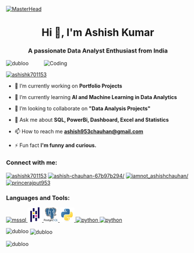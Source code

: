 [![MasterHead](https://camo.githubusercontent.com/069e3ef2850e722ccaef748bf8cdadafeed9fd4a9ee1436daebd7e820f4402a7/68747470733a2f2f666972656261736573746f726167652e676f6f676c65617069732e636f6d2f76302f622f666c6578692d636f64696e672e61707073706f742e636f6d2f6f2f64656d706769372d35323066386435662d363364342d343435332d383832322d6462633134396165323766382e6769663f616c743d6d6564696126746f6b656e3d39316330633762322d393363332d343032392d623031312d316138373033633537333064)](https://www.linkedin.com/in/ashish-chauhan-67b97b294/)
<h1 align="center">Hi 👋, I'm Ashish Kumar</h1>
<h3 align="center">A passionate Data Analyst Enthusiast from India</h3>
<img align="right" alt="Coding" width="400" src="https://cdn.dribbble.com/users/1162077/screenshots/3848914/programmer.gif">


<p align="left"> <img src="https://komarev.com/ghpvc/?username=dubloo&label=Profile%20views&color=0e75b6&style=flat" alt="dubloo" /> </p>

<p align="left"> <a href="https://twitter.com/ashishk701153" target="blank"><img src="https://img.shields.io/twitter/follow/ashishk701153?logo=twitter&style=for-the-badge" alt="ashishk701153" /></a> </p>

- 🔭 I’m currently working on **Portfolio Projects**

- 🌱 I’m currently learning **AI and Machine Learning in Data Analytics**

- 👯 I’m looking to collaborate on **"Data Analysis Projects"**

- 💬 Ask me about **SQL, PowerBi, Dashboard, Excel and Statistics**

- 📫 How to reach me **ashish953chauhan@gmail.com**

- ⚡ Fun fact **I'm funny and curious.**

<h3 align="left">Connect with me:</h3>
<p align="left">
<a href="https://twitter.com/ashishk701153" target="blank"><img align="center" src="https://raw.githubusercontent.com/rahuldkjain/github-profile-readme-generator/master/src/images/icons/Social/twitter.svg" alt="ashishk701153" height="30" width="40" /></a>
<a href="https://linkedin.com/in/ashish-chauhan-67b97b294/" target="blank"><img align="center" src="https://raw.githubusercontent.com/rahuldkjain/github-profile-readme-generator/master/src/images/icons/Social/linked-in-alt.svg" alt="ashish-chauhan-67b97b294/" height="30" width="40" /></a>
<a href="https://instagram.com/iamnot_ashishchauhan/" target="blank"><img align="center" src="https://raw.githubusercontent.com/rahuldkjain/github-profile-readme-generator/master/src/images/icons/Social/instagram.svg" alt="iamnot_ashishchauhan/" height="30" width="40" /></a>
<a href="https://www.hackerrank.com/princerajput953" target="blank"><img align="center" src="https://raw.githubusercontent.com/rahuldkjain/github-profile-readme-generator/master/src/images/icons/Social/hackerrank.svg" alt="princerajput953" height="30" width="40" /></a>
</p>

<h3 align="left">Languages and Tools:</h3>
<p align="left"> <a href="https://www.microsoft.com/en-us/sql-server" target="_blank" rel="noreferrer"> <img src="https://www.svgrepo.com/show/303229/microsoft-sql-server-logo.svg" alt="mssql" width="40" height="40"/> </a> 
  <a href="https://pandas.pydata.org/" target="_blank" rel="noreferrer"> <img src="https://raw.githubusercontent.com/devicons/devicon/2ae2a900d2f041da66e950e4d48052658d850630/icons/pandas/pandas-original.svg" alt="pandas" width="40" height="40"/> </a> 
  <a href="https://www.postgresql.org" target="_blank" rel="noreferrer"> <img src="https://raw.githubusercontent.com/devicons/devicon/master/icons/postgresql/postgresql-original-wordmark.svg" alt="postgresql" width="40" height="40"/> </a>
  <a href="https://www.python.org" target="_blank" rel="noreferrer"> <img src="https://raw.githubusercontent.com/devicons/devicon/master/icons/python/python-original.svg" alt="python" width="40" height="40"/> </a> 
   <a href="https://www.microsoft.com/en-in/microsoft-365/excel" target="_blank" rel="noreferrer"> <img src="https://www.svgrepo.com/show/373589/excel.svg" alt="python" width="40" height="40"/> </a> 
    <a href="https://www.microsoft.com/en-us/power-platform/products/power-bi/desktop" target="_blank" rel="noreferrer"> <img src="https://www.svgrepo.com/show/306593/powerbi.svg" alt="python" width="40" height="40"/> </a> 
</p>

<p><img align="left" src="https://github-readme-stats.vercel.app/api/top-langs?username=dubloo&show_icons=true&locale=en&layout=compact" alt="dubloo" /></p>

<p>&nbsp;<img align="center" src="https://github-readme-stats.vercel.app/api?username=dubloo&show_icons=true&locale=en" alt="dubloo" /></p>

<p><img align="center" src="https://github-readme-streak-stats.herokuapp.com/?user=dubloo&" alt="dubloo" /></p>
